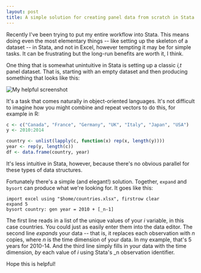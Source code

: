 ```yaml
--- 
layout: post 
title: A simple solution for creating panel data from scratch in Stata 
---
```


Recently I've been trying to put my entire workflow into Stata. This means
doing even the most elementary things -- like setting up the skeleton of
a dataset -- in Stata, and not in Excel, however tempting it may be for simple tasks. It
can be frustrating but the long-run benefits are worth it, I think.

One thing that is somewhat unintuitive in Stata is setting up a classic *i,t* panel dataset. That is, starting with an empty dataset and then
producing something that looks like this:

![My helpful screenshot](johnricco.github.io/assets/panel.png)

It's a task that comes naturally in object-oriented languages. It's not difficult to imagine how you might combine and repeat vectors to do this, for example in R:

```R
c <- c("Canada", "France", "Germany", "UK", "Italy", "Japan", "USA")
y <- 2010:2014

country <- unlist(lapply(c, function(x) rep(x, length(y))))
year <- rep(y, length(c))
df <- data.frame(country, year)
```
It's less intuitive in Stata, however, because there's no obvious parallel for these types of data structures. 

Fortunately there's a simple (and elegant!) solution. Together, `expand` and `bysort` can produce what we're looking for. It goes like this:

```
import excel using "$home/countries.xlsx", firstrow clear
expand 5
bysort country: gen year = 2010 + [_n-1]
```
The first line reads in a list of the unique values of your *i* variable, in this case countries. You could just as easily enter them into the data editor. The second line *expands* your data -- that is, it replaces each observation with *n* copies, where *n* is the time dimension of your data. In my example, that's 5 years for 2010-14. And the third line simply fills in your data with the time dimension, *by* each value of *i* using Stata's _n observation identifier. 

Hope this is helpful!